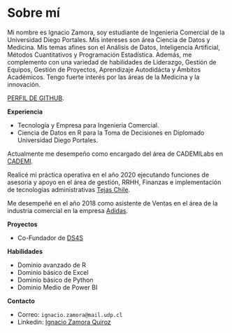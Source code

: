 # Sobre mí

Mi nombre es Ignacio Zamora, soy estudiante de Ingenieria Comercial de la Universidad Diego Portales. Mis intereses son área Ciencia de Datos y Medicina. Mis temas afines son el Análisis de Datos, Inteligencia Artificial, Métodos Cuantitativos y Programación Estadística. Además, me complemento con una variedad de habilidades de Liderazgo, Gestión de Equipos, Gestión de Proyectos, Aprendizaje Autodidácta y Ámbitos Académicos. Tengo fuerte interés por las áreas de la Medicina y la innovación.

[PERFIL DE GITHUB](https://github.com/IgnacioZQ/IgnacioZQ/edit/main/README.md).

**Experiencia**

* Tecnología y Empresa para Ingenieria Comercial.
* Ciencia de Datos en R para la Toma de Decisiones en Diplomado Universidad Diego Portales.

Actualmente me desempeño como encargado del área de CADEMILabs en [CADEMI](https://cademi.org/).

Realicé mi práctica operativa en el año 2020 ejecutando funciones de asesoria y apoyo en el área de gestión, RRHH, Finanzas e implementación de tecnologias administrativas [Tejas Chile](https://www.tejas.cl/).

Me desempeñé en el año 2018 como asistente de Ventas en el área de la industria comercial en la empresa [Adidas](https://www.adidas.cl/).

**Proyectos**

* Co-Fundador de [DS4S](https://www.ds4s.org/)

**Habilidades**

* Dominio avanzado de R
* Dominio básico de Excel
* Dominio básico de Python
* Dominio Medio de Power BI

**Contacto**

* Correo: `ignacio.zamora@mail.udp.cl`
* Linkedin: [Ignacio Zamora Quiroz](https://www.linkedin.com/in/ignacio-zamora-quiroz-783a05208/)
